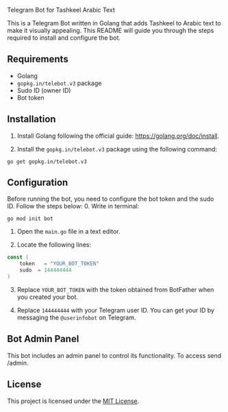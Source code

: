 Telegram Bot for Tashkeel Arabic Text

This is a Telegram Bot written in Golang that adds Tashkeel to Arabic text to make it visually appealing. This README will guide you through the steps required to install and configure the bot.

## Requirements

- Golang
- `gopkg.in/telebot.v3` package
- Sudo ID (owner ID)
- Bot token

## Installation

1. Install Golang following the official guide: https://golang.org/doc/install.

2. Install the `gopkg.in/telebot.v3` package using the following command:

```shell
go get gopkg.in/telebot.v3
```

## Configuration

Before running the bot, you need to configure the bot token and the sudo ID. Follow the steps below:
0. Write in terminal:
```shell
go mod init bot
```
1. Open the `main.go` file in a text editor.

2. Locate the following lines:

```go
const (
    token   = "YOUR_BOT_TOKEN"
    sudo  = 144444444
)
```

3. Replace `YOUR_BOT_TOKEN` with the token obtained from BotFather when you created your bot.

4. Replace `144444444` with your Telegram user ID. You can get your ID by messaging the `@userinfobot` on Telegram.


## Bot Admin Panel

This bot includes an admin panel to control its functionality. To access send /admin.

## License

This project is licensed under the [MIT License](https://opensource.org/licenses/MIT).
